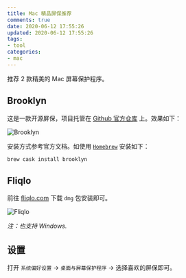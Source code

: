```yaml
---
title: Mac 精品屏保推荐
comments: true
date: 2020-06-12 17:55:26
updated: 2020-06-12 17:55:26
tags:
- tool
categories:
- mac
---
```


推荐 2 款精美的 Mac 屏幕保护程序。

<!-- more -->

## Brooklyn
这是一款开源屏保，项目托管在 [Github 官方仓库](https://github.com/pedrommcarrasco/Brooklyn) 上。效果如下：

![Brooklyn](/blog/images/showcase.gif)

安装方式参考官方文档。如使用 [`Homebrew`](https://brew.sh/) 安装如下：

```zsh
brew cask install brooklyn
```

## Fliqlo
前往 [fliqlo.com](https://fliqlo.com/#/screensaver) 下载 `dmg` 包安装即可。

![Fliqlo](/blog/images/fliqlo.png)

*注：也支持 Windows.*

## 设置
打开 `系统偏好设置` -> `桌面与屏幕保护程序` -> 选择喜欢的屏保即可。
